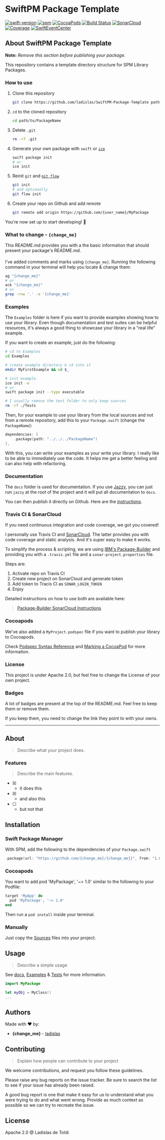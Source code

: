 # SwiftPM Package Template

<!--{change_me}-->
[![swift-version](https://img.shields.io/badge/Swift-4.2-orange.svg?style=flat)](swift.org)
[![spm](https://img.shields.io/badge/spm-v1.0.0-blue.svg)](https://github.com/apple/swift-package-manager)
[![CocoaPods](https://img.shields.io/cocoapods/v/SwiftEventCenter.svg)](https://cocoapods.org/pods/SwiftEventCenter)
[![Build Status](https://travis-ci.org/ladislas/SwiftEventCenter.svg)](https://travis-ci.org/ladislas/SwiftEventCenter)
[![SonarCloud](https://sonarcloud.io/api/project_badges/measure?project=ladislas_SwiftEventCenter&metric=alert_status)](https://sonarcloud.io/dashboard?id=ladislas_SwiftEventCenter)
[![Coverage](https://sonarcloud.io/api/project_badges/measure?project=ladislas_SwiftEventCenter&metric=coverage)](https://sonarcloud.io/dashboard?id=ladislas_SwiftEventCenter)
[![SwiftEventCenter](https://img.shields.io/badge/license-Apache--2.0-lightgrey.svg)](https://github.com/ladislas/SwiftEventCenter/blob/master/LICENSE)

<!--{REMOVE EVERYTHING BETWEEN THIS TAG}-->

## About SwiftPM Package Template

**Note:** *Remove this section before publishing your package.*

This repository contains a template directory structure for SPM Library Packages.

### How to use

1. Clone this repository

	```bash
	git clone https://github.com/ladislas/SwiftPM-Package-Template path/to/PackageName
	```

2. `cd` to the cloned repository

	```bash
	cd path/to/PackageName
	```

3. Delete `.git`

	```bash
	rm -rf .git
	```
	
4. Generate your own package with `swift` or [`ice`](https://github.com/jakeheis/Ice)

	```bash
	swift package init
	# or
	ice init
	```
	
5. Reinit `git` and [`git flow`](https://github.com/petervanderdoes/gitflow-avh)

	```bash
	git init
	# and optionally
	git flow init
	```

6. Create your repo on Github and add remote

	```bash
	git remote add origin https://github.com/{user_name}/MyPackage
	```

You're now set up to start developing! 🎉

### What to change - `{change_me}`

This README.md provides you with a the basic information that should present your package's README.md.

#### 

I've added comments and marks using `{change_me}`. Running the following command in your terminal will help you locate & change them:

```bash
ag "{change_me}"
# or
ack "{change_me}"
# or
grep -rnw '.' -e '{change_me}'
```

### Examples

The `Examples` folder is here if you want to provide examples showing how to use your library. Even though documentation and test suites can be helpful resources, it's always a good thing to showcase your library in a "real life" example.

If you want to create an example, just do the following:

```bash
# cd to Examples
cd Examples

# create example directory & cd into it
mkdir MyFirstExample && cd $_

# init example
ice init -e
# or 
swift package init --type executable

# I usually remove the test folder to only keep sources
rm -rf ./Tests
```

Then, for your example to use your library from the local sources and not from a remote repository, add this to your `Package.swift` (change the `PackageName`):

```swift
dependencies: [
    .package(path: "../../../PackageName")
],
```

With this, you can write your examples as your write your library. I really like to be able to immediately use the code. It helps me get a better feeling and can also help with refactoring.

### Documentation

The `docs` folder is used for documentation. If you use [Jazzy](https://github.com/realm/jazzy), you can just run `jazzy` at the root of the project and it will put all documentation to `docs`.

You can then publish it directly on Github. Here are the [instructions](https://help.github.com/articles/configuring-a-publishing-source-for-github-pages/#publishing-your-github-pages-site-from-a-docs-folder-on-your-master-branch).

### Travis CI & SonarCloud

If you need continuous integration and code coverage, we got you covered! 

I personally use Travis CI and [SonarCloud](https://sonarcloud.io/). The latter provides you with code coverage and static analysis. And it's super easy to make it works.

To simplify the process & scripting, we are using [IBM's Package-Builder](https://github.com/IBM-Swift/Package-Builder) and providing you with a `.travis.yml` file and a `sonar-project.properties` file.

Steps are:

1. Activate repo on Travis CI
2. Create new project on SonarCloud and generate token
3. Add token to Tracis CI as `SONAR_LOGIN_TOKEN`
4. Enjoy

Detailed instructions on how to use both are available here: 

> [Package-Builder SonarCloud Instructions](https://github.com/IBM-Swift/Package-Builder#sonarcloud)

### Cocoapods

We've also added a `MyProject.podspec` file if you want to publish your library to Cocoapods.

Check [Podspec Syntax Reference](https://guides.cocoapods.org/syntax/podspec.html) and [Marking a CocoaPod](https://guides.cocoapods.org/making/making-a-cocoapod.html) for more information.

### License

This project is under Apache 2.0, but feel free to change the License of your own project. 

### Badges

A lot of badges are present at the top of the README.md. Feel free to keep them or remove them.

If you keep them, you need to change the link they point to with your owns.

---

<!--{AND THIS TAG - REMOVE EVERYTHING}-->

## About

> Describe what your project does. <!--{change_me}-->

### Features

> Describe the main features. <!--{change_me}-->

- [x] - it does this
- [x] - and also this
- [ ] - but not that

## Installation

### Swift Package Manager 

With SPM, add the following to the dependencies of your `Package.swift`

```swift
.package(url: "https://github.com/{change_me}/{change_me}}", from: "1.0.0")
```

### Cocoapods <!--{change_me}-->

You want to add pod 'MyPackage', '~> 1.0' similar to the following to your Podfile:

```ruby
target 'MyApp' do
  pod 'MyPackage', '~> 1.0' 
end
```

Then run a `pod install` inside your terminal.

### Manually

Just copy the [Sources](./Sources) files into your project.

## Usage

> Describe a simple usage <!--{change_me}-->

See [docs](./docs), [Examples](./Examples) & [Tests](./Tests) for more information.

```swift
import MyPackage

let myObj = MyClass()
...
```

## Authors

Made with ❤️ by:

- **{change_me}** - [ladislas](https://github.com/ladislas)

## Contributing 

> Explain how people can contribute to your project <!--{change_me}-->

We welcome contributions, and request you follow these guidelines.

Please raise any bug reports on the issue tracker. Be sure to search the list to see if your issue has already been raised.

A good bug report is one that make it easy for us to understand what you were trying to do and what went wrong. Provide as much context as possible so we can try to recreate the issue.

## License

Apache 2.0 @ Ladislas de Toldi <!--{change_me}-->
